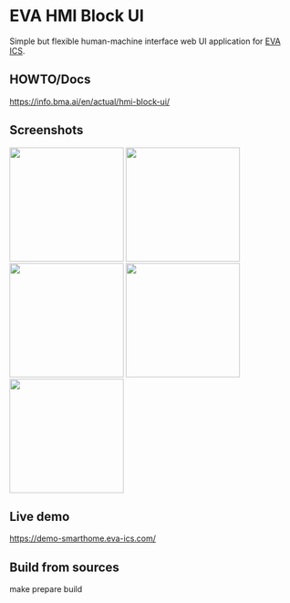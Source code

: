 # EVA HMI Block UI

Simple but flexible human-machine interface web UI application for [EVA
ICS](https://www.eva-ics.com/).

## HOWTO/Docs

https://info.bma.ai/en/actual/hmi-block-ui/

## Screenshots

<img src="https://info.bma.ai/en/actual/_images/dashboard.jpg" width="200" />
<img src="https://info.bma.ai/en/actual/_images/simple.jpg" width="200" />
<img src="https://info.bma.ai/en/actual/_images/sensors.png" width="200" />
<img src="https://info.bma.ai/en/actual/_images/dashboard_dark.jpg" width="200" />
<img src="https://info.bma.ai/en/actual/_images/sensors_dark.jpg" width="200" />

## Live demo

https://demo-smarthome.eva-ics.com/

## Build from sources

make prepare build

